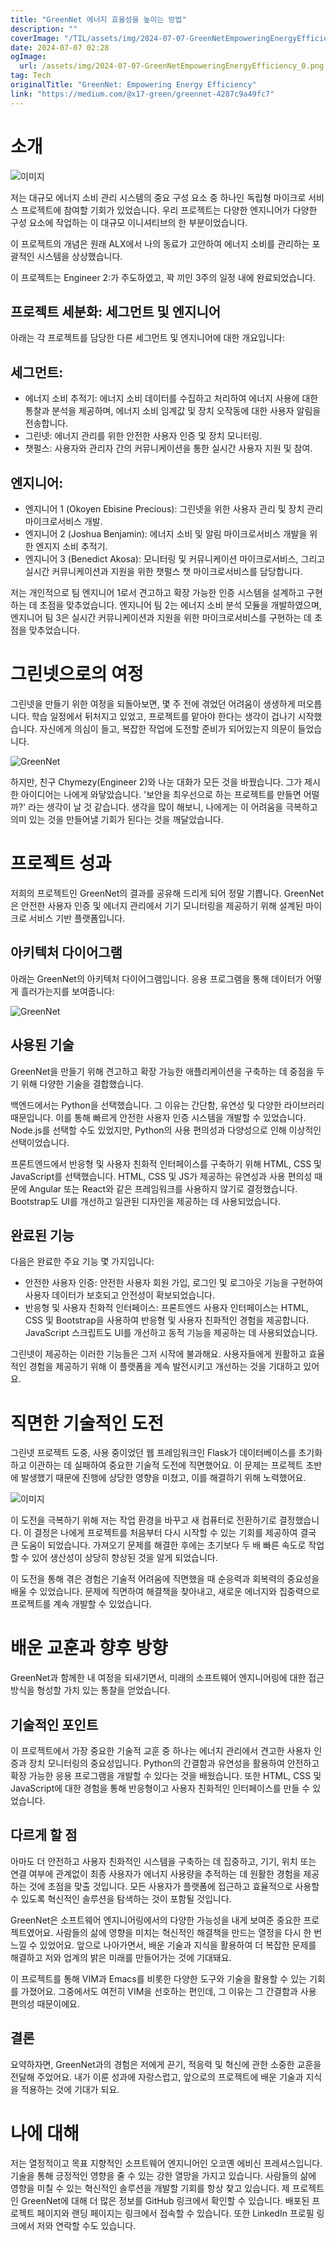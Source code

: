 ```yaml
---
title: "GreenNet 에너지 효율성을 높이는 방법"
description: ""
coverImage: "/TIL/assets/img/2024-07-07-GreenNetEmpoweringEnergyEfficiency_0.png"
date: 2024-07-07 02:28
ogImage:
  url: /assets/img/2024-07-07-GreenNetEmpoweringEnergyEfficiency_0.png
tag: Tech
originalTitle: "GreenNet: Empowering Energy Efficiency"
link: "https://medium.com/@x17-green/greennet-4287c9a49fc7"
---
```


# 소개

![이미지](/TIL/assets/img/2024-07-07-GreenNetEmpoweringEnergyEfficiency_0.png)

저는 대규모 에너지 소비 관리 시스템의 중요 구성 요소 중 하나인 독립형 마이크로 서비스 프로젝트에 참여할 기회가 있었습니다. 우리 프로젝트는 다양한 엔지니어가 다양한 구성 요소에 작업하는 이 대규모 이니셔티브의 한 부분이었습니다.

이 프로젝트의 개념은 원래 ALX에서 나의 동료가 고안하여 에너지 소비를 관리하는 포괄적인 시스템을 상상했습니다.

<div class="content-ad"></div>

이 프로젝트는 Engineer 2:가 주도하였고, 꽉 끼인 3주의 일정 내에 완료되었습니다.

## 프로젝트 세분화: 세그먼트 및 엔지니어

아래는 각 프로젝트를 담당한 다른 세그먼트 및 엔지니어에 대한 개요입니다:

## 세그먼트:

<div class="content-ad"></div>

- 에너지 소비 추적기: 에너지 소비 데이터를 수집하고 처리하여 에너지 사용에 대한 통찰과 분석을 제공하며, 에너지 소비 임계값 및 장치 오작동에 대한 사용자 알림을 전송합니다.
- 그린넷: 에너지 관리를 위한 안전한 사용자 인증 및 장치 모니터링.
- 챗펄스: 사용자와 관리자 간의 커뮤니케이션을 통한 실시간 사용자 지원 및 참여.

## 엔지니어:

- 엔지니어 1 (Okoyen Ebisine Precious): 그린넷을 위한 사용자 관리 및 장치 관리 마이크로서비스 개발.
- 엔지니어 2 (Joshua Benjamin): 에너지 소비 및 알림 마이크로서비스 개발을 위한 엔지지 소비 추적기.
- 엔지니어 3 (Benedict Akosa): 모니터링 및 커뮤니케이션 마이크로서비스, 그리고 실시간 커뮤니케이션과 지원을 위한 챗펄스 챗 마이크로서비스를 담당합니다.

저는 개인적으로 팀 엔지니어 1로서 견고하고 확장 가능한 인증 시스템을 설계하고 구현하는 데 초점을 맞추었습니다. 엔지니어 팀 2는 에너지 소비 분석 모듈을 개발하였으며, 엔지니어 팀 3은 실시간 커뮤니케이션과 지원을 위한 마이크로서비스를 구현하는 데 초점을 맞추었습니다.

<div class="content-ad"></div>

# 그린넷으로의 여정

그린넷을 만들기 위한 여정을 되돌아보면, 몇 주 전에 겪었던 어려움이 생생하게 떠오릅니다. 학습 일정에서 뒤처지고 있었고, 프로젝트를 맡아야 한다는 생각이 겁나기 시작했습니다. 자신에게 의심이 들고, 복잡한 작업에 도전할 준비가 되어있는지 의문이 들었습니다.

![GreenNet](/TIL/assets/img/2024-07-07-GreenNetEmpoweringEnergyEfficiency_1.png)

하지만, 친구 Chymezy(Engineer 2)와 나눈 대화가 모든 것을 바꿨습니다. 그가 제시한 아이디어는 나에게 와닿았습니다. '보안을 최우선으로 하는 프로젝트를 만들면 어떨까?' 라는 생각이 날 것 같습니다. 생각을 많이 해보니, 나에게는 이 어려움을 극복하고 의미 있는 것을 만들어낼 기회가 된다는 것을 깨달았습니다.

<div class="content-ad"></div>

# 프로젝트 성과

저희의 프로젝트인 GreenNet의 결과를 공유해 드리게 되어 정말 기쁩니다. GreenNet은 안전한 사용자 인증 및 에너지 관리에서 기기 모니터링을 제공하기 위해 설계된 마이크로 서비스 기반 플랫폼입니다.

## 아키텍처 다이어그램

아래는 GreenNet의 아키텍처 다이어그램입니다. 응용 프로그램을 통해 데이터가 어떻게 흘러가는지를 보여줍니다:

<div class="content-ad"></div>

![GreenNet](/TIL/assets/img/2024-07-07-GreenNetEmpoweringEnergyEfficiency_2.png)

## 사용된 기술

GreenNet을 만들기 위해 견고하고 확장 가능한 애플리케이션을 구축하는 데 중점을 두기 위해 다양한 기술을 결합했습니다.

백엔드에서는 Python을 선택했습니다. 그 이유는 간단함, 유연성 및 다양한 라이브러리 때문입니다. 이를 통해 빠르게 안전한 사용자 인증 시스템을 개발할 수 있었습니다. Node.js를 선택할 수도 있었지만, Python의 사용 편의성과 다양성으로 인해 이상적인 선택이었습니다.

<div class="content-ad"></div>

프론트엔드에서 반응형 및 사용자 친화적 인터페이스를 구축하기 위해 HTML, CSS 및 JavaScript를 선택했습니다. HTML, CSS 및 JS가 제공하는 유연성과 사용 편의성 때문에 Angular 또는 React와 같은 프레임워크를 사용하지 않기로 결정했습니다. Bootstrap도 UI를 개선하고 일관된 디자인을 제공하는 데 사용되었습니다.

## 완료된 기능

다음은 완료한 주요 기능 몇 가지입니다:

- 안전한 사용자 인증: 안전한 사용자 회원 가입, 로그인 및 로그아웃 기능을 구현하여 사용자 데이터가 보호되고 안전성이 확보되었습니다.
- 반응형 및 사용자 친화적 인터페이스: 프론트엔드 사용자 인터페이스는 HTML, CSS 및 Bootstrap을 사용하여 반응형 및 사용자 친화적인 경험을 제공합니다. JavaScript 스크립트도 UI를 개선하고 동적 기능을 제공하는 데 사용되었습니다.

<div class="content-ad"></div>

그린넷이 제공하는 이러한 기능들은 그저 시작에 불과해요. 사용자들에게 원활하고 효율적인 경험을 제공하기 위해 이 플랫폼을 계속 발전시키고 개선하는 것을 기대하고 있어요.

# 직면한 기술적인 도전

그린넷 프로젝트 도중, 사용 중이었던 웹 프레임워크인 Flask가 데이터베이스를 초기화하고 이관하는 데 실패하여 중요한 기술적 도전에 직면했어요. 이 문제는 프로젝트 초반에 발생했기 때문에 진행에 상당한 영향을 미쳤고, 이를 해결하기 위해 노력했어요.

![이미지](/TIL/assets/img/2024-07-07-GreenNetEmpoweringEnergyEfficiency_3.png)

<div class="content-ad"></div>

이 도전을 극복하기 위해 저는 작업 환경을 바꾸고 새 컴퓨터로 전환하기로 결정했습니다. 이 결정은 나에게 프로젝트를 처음부터 다시 시작할 수 있는 기회를 제공하여 결국 큰 도움이 되었습니다. 가져오기 문제를 해결한 후에는 초기보다 두 배 빠른 속도로 작업할 수 있어 생산성이 상당히 향상된 것을 알게 되었습니다.

이 도전을 통해 겪은 경험은 기술적 어려움에 직면했을 때 순응력과 회복력의 중요성을 배울 수 있었습니다. 문제에 직면하여 해결책을 찾아내고, 새로운 에너지와 집중력으로 프로젝트를 계속 개발할 수 있었습니다.

# 배운 교훈과 향후 방향

GreenNet과 함께한 내 여정을 되새기면서, 미래의 소프트웨어 엔지니어링에 대한 접근 방식을 형성할 가치 있는 통찰을 얻었습니다.

<div class="content-ad"></div>

## 기술적인 포인트

이 프로젝트에서 가장 중요한 기술적 교훈 중 하나는 에너지 관리에서 견고한 사용자 인증과 장치 모니터링의 중요성입니다. Python의 간결함과 유연성을 활용하여 안전하고 확장 가능한 응용 프로그램을 개발할 수 있다는 것을 배웠습니다. 또한 HTML, CSS 및 JavaScript에 대한 경험을 통해 반응형이고 사용자 친화적인 인터페이스를 만들 수 있었습니다.

## 다르게 할 점

아마도 더 안전하고 사용자 친화적인 시스템을 구축하는 데 집중하고, 기기, 위치 또는 연결 여부에 관계없이 최종 사용자가 에너지 사용량을 추적하는 데 원활한 경험을 제공하는 것에 초점을 맞출 것입니다. 모든 사용자가 플랫폼에 접근하고 효율적으로 사용할 수 있도록 혁신적인 솔루션을 탐색하는 것이 포함될 것입니다.

<div class="content-ad"></div>

GreenNet은 소프트웨어 엔지니어링에서의 다양한 가능성을 내게 보여준 중요한 프로젝트였어요. 사람들의 삶에 영향을 미치는 혁신적인 해결책을 만드는 열정을 다시 한 번 느낄 수 있었어요. 앞으로 나아가면서, 배운 기술과 지식을 활용하여 더 복잡한 문제를 해결하고 저와 업계의 밝은 미래를 만들어가는 것에 기대돼요.

이 프로젝트를 통해 VIM과 Emacs를 비롯한 다양한 도구와 기술을 활용할 수 있는 기회를 가졌어요. 그중에서도 여전히 VIM을 선호하는 편인데, 그 이유는 그 간결함과 사용 편의성 때문이에요.

## 결론

요약하자면, GreenNet과의 경험은 저에게 끈기, 적응력 및 혁신에 관한 소중한 교훈을 전달해 주었어요. 내가 이룬 성과에 자랑스럽고, 앞으로의 프로젝트에 배운 기술과 지식을 적용하는 것에 기대가 되요.

<div class="content-ad"></div>

# 나에 대해

저는 열정적이고 목표 지향적인 소프트웨어 엔지니어인 오코옌 에비신 프레셔스입니다. 기술을 통해 긍정적인 영향을 줄 수 있는 강한 열망을 가지고 있습니다. 사람들의 삶에 영향을 미칠 수 있는 혁신적인 솔루션을 개발할 기회를 항상 찾고 있습니다. 제 프로젝트인 GreenNet에 대해 더 많은 정보를 GitHub 링크에서 확인할 수 있습니다. 배포된 프로젝트 페이지와 랜딩 페이지는 링크에서 접속할 수 있습니다. 또한 LinkedIn 프로필 링크에서 저와 연락할 수도 있습니다.
